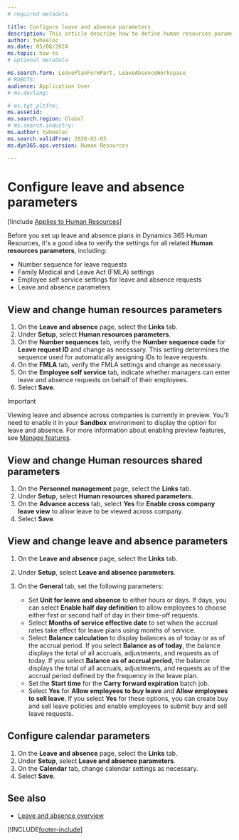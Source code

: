 ```yaml
---
# required metadata

title: Configure leave and absence parameters
description: This article describe how to define human resources parameters for leave and absence in Dynamics 365 Human Resources.
author: twheeloc
ms.date: 05/08/2024
ms.topic: how-to
# optional metadata

ms.search.form: LeavePlanFormPart, LeaveAbsenceWorkspace
# ROBOTS: 
audience: Application User
# ms.devlang: 

# ms.tgt_pltfrm: 
ms.assetid: 
ms.search.region: Global
# ms.search.industry: 
ms.author: twheeloc
ms.search.validFrom: 2020-02-03
ms.dyn365.ops.version: Human Resources

---
```


# Configure leave and absence parameters


[!include [Applies to Human Resources](../includes/applies-to-hr.md)]

Before you set up leave and absence plans in Dynamics 365 Human Resources, it's a good idea to verify the settings for all related **Human resources parameters**, including:

- Number sequence for leave requests
- Family Medical and Leave Act (FMLA) settings
- Employee self service settings for leave and absence requests
- Leave and absence parameters

## View and change human resources parameters

1. On the **Leave and absence** page, select the **Links** tab.
2. Under **Setup**, select **Human resources parameters**.
3. On the **Number sequences** tab, verify the **Number sequence code** for **Leave request ID** and change as necessary. This setting determines the sequence used for automatically assigning IDs to leave requests.
4. On the **FMLA** tab, verify the FMLA settings and change as necessary.
5. On the **Employee self service** tab, indicate whether managers can enter leave and absence requests on behalf of their employees.
7. Select **Save**.

>[!IMPORTANT]
>Viewing leave and absence across companies is currently in preview. You'll need to enable it in your **Sandbox** environment to display the option for leave and absence. For more information about enabling preview features, see [Manage features](hr-admin-manage-features.md).

## View and change Human resources shared parameters

1. On the **Personnel management** page, select the **Links** tab.
2. Under **Setup**, select **Human resources shared parameters**.
3. On the **Advance access** tab, select **Yes** for **Enable cross company leave view** to allow leave to be viewed across company.
4. Select **Save**.

## View and change leave and absence parameters

1. On the **Leave and absence** page, select the **Links** tab.
2. Under **Setup**, select **Leave and absence parameters**.
3. On the **General** tab, set the following parameters:
 
    - Set **Unit for leave and absence** to either hours or days. If days, you can select **Enable half day definition** to allow employees to choose either first or second half of day in their time-off requests.
    - Select **Months of service effective date** to set when the accrual rates take effect for leave plans using months of service.
    - Select **Balance calculation** to display balances as of today or as of the accrual period. If you select **Balance as of today**, the balance displays the total of all accruals, adjustments, and requests as of today. If you select **Balance as of accrual period**, the balance displays the total of all accruals, adjustments, and requests as of the accrual period defined by the frequency in the leave plan. 
    - Set the **Start time** for the **Carry forward expiration** batch job.     
    - Select **Yes** for **Allow employees to buy leave** and **Allow employees to sell leave**. If you select **Yes** for these options, you can create buy and sell leave policies and enable employees to submit buy and sell leave requests.

## Configure calendar parameters

1. On the **Leave and absence** page, select the **Links** tab.
2. Under **Setup**, select **Leave and absence parameters**.
3. On the **Calendar** tab, change calendar settings as necessary.
4. Select **Save**.

## See also

- [Leave and absence overview](hr-leave-and-absence-overview.md)


[!INCLUDE[footer-include](../includes/footer-banner.md)]
